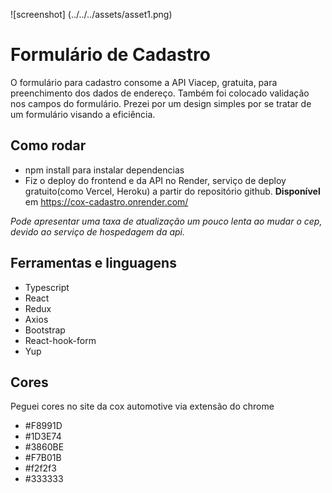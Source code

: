![screenshot] (../../../assets/asset1.png)
# Formulário de Cadastro
O formulário para cadastro consome a API Viacep, gratuita, para preenchimento dos dados de endereço. Também foi colocado validação nos campos do formulário.
Prezei por um design simples por se tratar de um formulário visando a eficiência.
## Como rodar
- npm install para instalar dependencias
- Fiz o deploy do frontend e da API no Render, serviço de deploy gratuito(como Vercel, Heroku) a partir do repositório github.
**Disponível** em https://cox-cadastro.onrender.com/

*Pode apresentar uma taxa de atualização um pouco lenta ao mudar o cep, devido ao serviço de hospedagem da api.*

## Ferramentas e linguagens
- Typescript
- React
- Redux
- Axios
- Bootstrap
- React-hook-form
- Yup
## Cores
Peguei cores no site da cox automotive via extensão do chrome
- #F8991D
- #1D3E74
- #3860BE
- #F7B01B
- #f2f2f3
- #333333